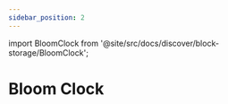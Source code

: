 ```yaml
---
sidebar_position: 2
---
```


import BloomClock from '@site/src/docs/discover/block-storage/BloomClock';

# Bloom Clock

<BloomClock />

